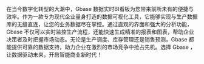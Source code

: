在当今数字化转型的大潮中，Gbase 数据实时BI看板为您带来前所未有的便捷与效率。作为一款专为现代企业量身打造的数据可视化工具，它能够实现与生产数据库的无缝直连，让您的业务数据尽在掌控。通过直观的界面和强大的分析功能，Gbase 不仅可以实时监控生产流程，还能快速生成精准的报表和图表，帮助企业决策者及时把握市场动态。无论是生产调度、库存管理还是销售预测，Gbase 都能提供可靠的数据支持，助力企业在激烈的市场竞争中抢占先机。选择 Gbase ，让数据驱动未来，开启智能商业新时代！
